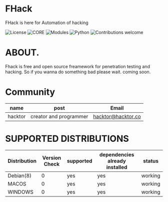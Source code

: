 # FHack

FHack is here for Automation of hacking

![License](https://img.shields.io/badge/license-GPLv2-blue.svg)
![CORE](https://img.shields.io/badge/core-0.0.0.13-green.svg)
![Modules](https://img.shields.io/badge/modules-0-red.svg)
![Python](https://img.shields.io/badge/Python-3.7-green.svg)
![Contributions welcome](https://img.shields.io/badge/contributions-welcome-green.svg)

# ABOUT.

Fhack is free and open source freamework for penetration testing and hacking. So if you wanna do something bad please wait.
coming soon.

# Community

|name | post | Email |
----------|------------|-------|
|hacktor|creator and programmer|hacktor@hacktor.co

# SUPPORTED DISTRIBUTIONS
|Distribution | Version Check | supported | dependencies already installed |status |
----------|-------|------|------|-------|
|Debian(8)|0|yes|yes|working|
|MACOS|0|yes|yes|working|
|WINDOWS|0|yes|yes|working|